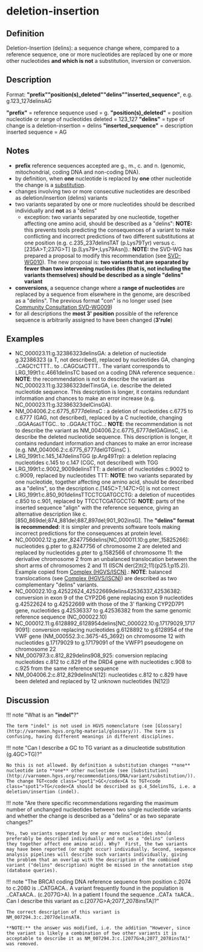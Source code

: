 # deletion-insertion

## Definition

Deletion-Insertion (delins): a sequence change where, compared to a reference sequence, one or more nucleotides are replaced by one or more other nucleotides **and which is not** a substitution, inversion or conversion.

## Description

Format: **"prefix""position(s)\_deleted""delins""inserted_sequence"**, e.g. g.123_127delinsAG

**"prefix"** = reference sequence used = g. **"position(s)\_deleted"** = position nucleotide or range of nucleotides deleted = 123_127 **"delins"** = type of change is a deletion-insertion = delins **"inserted_sequence"** = description inserted sequence = AG

## Notes

- **prefix** reference sequences accepted are g., m., c. and n. (genomic, mitochondrial, coding DNA and non-coding DNA).
- by definition, when **one** nucleotide is replaced by **one** other nucleotide the change is a [substitution](./substitution.md).
- changes involving two or more consecutive nucleotides are described as deletion/insertion (delins) variants
- two variants separated by one or more nucleotides should be described individually and **not** as a "delins"
  - exception: two variants separated by one nucleotide, together affecting one amino acid, should be described as a "delins": **NOTE:** this prevents tools predicting the consequences of a variant to make conflicting and incorrect predictions of two different substitutions at one position (e.g. c.235_237delinsTAT (p.Lys79Tyr) versus c.[235A>T;237G>T] (p.[Lys79*;Lys79Asn]).: **NOTE:** the SVD-WG has prepared a proposal to modify this recommendation (see [SVD-WG010](../../consultation/SVD-WG010.md)). The new proposal is: **two variants that are separated by fewer than two intervening nucleotides (that is, not including the variants themselves) should be described as a single "delins" variant**
- **conversions**, a sequence change where a **range of nucleotides** are replaced by a sequence from elsewhere in the genome, are described as a "delins". The previous format "con" is no longer used (see [Community Consultation SVD-WG009](../../consultation/SVD-WG009.md))
- for all descriptions the **most 3' position** possible of the reference sequence is arbitrarily assigned to have been changed (**3'rule**)

## Examples

- NC_000023.11:g.32386323delinsGA: a deletion of nucleotide g.32386323 (a T, not described), replaced by nucleotides GA, changing ..CAGC<code class="spot1">T</code>CTTT.. to ..CAGC<code class="spot1">GA</code>CTTT.. The variant corresponds to LRG_199t1:c.4661delinsTC based on a coding DNA reference sequence.: **NOTE**: the recommendation is not to describe the variant as NC_000023.11:g.32386323delTinsGA, i.e. describe the deleted nucleotide sequence. This description is longer, it contains redundant information and chances to make an error increase (e.g. NC_000023.11:g.32386323delCinsGA).
- NM_004006.2:c.6775_6777delinsC : a deletion of nucleotides c.6775 to c.6777 (GAG, not described), replaced by a C nucleotide, changing ..GGAA<code class="spot1">GAG</code>TTGC.. to ..GGAA<code class="spot1">C</code>TTGC..: **NOTE**: the recommendation is not to describe the variant as NM_004006.2:c.6775_6777delGAGinsC, i.e. describe the deleted nucleotide sequence. This description is longer, it contains redundant information and chances to make an error increase (e.g. NM_004006.2:c.6775_6777delGTGinsC ).
- LRG_199t1:c.145_147delinsTGG (p.Arg49Trp): a deletion replacing nucleotides c.145 to c.147 (CGC, not described) with TGG
- LRG_199t1:c.9002_9009delinsTTT: a deletion of nucleotides c.9002 to c.9009, replaced by nucleotides TTT: **NOTE**: two variants separated by one nucleotide, together affecting one amino acid, should be described as a "delins", so the description c.[145C>T;147C>G] is not correct
- LRG_199t1:c.850_901delinsTTCCTCGATGCCTG: a deletion of nuceotides c.850 to c.901, replaced by TTCCTCGATGCCTG: **NOTE**: parts of the inserted sequence "align" with the reference sequence, giving an alternative description like c.[850\_869del;874\_881del;887\_897del;901\_902insG]. The **"delins" format is recommended**: it is simpler and prevents software tools making incorrect predictions for the consequences at protein level.
- NC_000002.12:g.pter_8247756delins\[NC_000011.10:g.pter_15825266\]: nucleotides g.pter to g.8247756 of chromosome 2 are deleted and replaced by nucleotides g.pter to g.1582566 of chromosome 11: the derivative chromosome 2 from an unbalanced translocation between the short arms of chromosomes 2 and 11 (ISCN der(2)t(2;11)(p25.1;p15.2)). Example copied from [Complex (HGVS/ISCN)](complex.md).: **NOTE**: balanced translocations (see [Complex (HGVS/ISCN)](complex.md)) are described as two complementary "delins" variants.
- NC_000022.10:g.42522624_42522669delins42536337_42536382: conversion in exon 9 of the CYP2D6 gene replacing exon 9 nucleotides g.42522624 to g.42522669 with those of the 3' flanking CYP2D7P1 gene, nucleotides g.42536337 to g.42536382 from the same genomic reference sequence (NC_000022.10)
- NC_000012.11:g.6128892_6128954delins[NC\_000022.10:g.17179029\_17179091]: conversion replacing nucleotides g.6128892 to g.6128954 of the VWF gene (NM_000552.3:c.3675-45_3692) on chromosome 12 with nucleotides g.17179029 to g.17179091 of the VWFP1 pseudogene on chromosome 22
- NM_000797.3:c.812_829delins908_925: conversion replacing nucleotides c.812 to c.829 of the DRD4 gene with nucleotides c.908 to c.925 from the same reference sequence
- NM_004006.2:c.812_829delinsN[12]: nucleotides c.812 to c.829 have been deleted and replaced by 12 unknown nucleotides (N[12])

## Discussion

!!! note "What is an **"indel"**?"

    The term "indel" is not used in HGVS nomenclature (see [Glossary](http://varnomen.hgvs.org/bg-material/glossary/)). The term is confusing, having different meanings in different disciplines.

!!! note "Can I describe a GC to TG variant as a dinucleotide substitution (g.4GC>TG)?"

    No this is not allowed. By definition a substitution changes **one** nucleotide into **one** other nucleotide (see [Substitution](http://varnomen.hgvs.org/recommendations/DNA/variant/substitution/)). The change TGT<code class="spot1">GC</code>CA to TGT<code class="spot1">TG</code>CA should be described as g.4_5delinsTG, i.e. a deletion/insertion (indel).

!!! note "Are there specific recommendations regarding the maximum number of unchanged nucleotides between two single nucleotide variants and whether the change is described as a "delins" or as two separate changes?"

    Yes, two variants separated by one or more nucleotides should preferably be described individually and not as a "delins" (unless they together affect one amino acid). Why?  First, the two variants may have been reported (or might occur) individually. Second, sequence analysis pipelines will describe such variants individually, giving the problem that an overlap with the description of the combined variant ("delins" description) might be missed in the annotation step (database queries).

!!! note "The BRCA1 coding DNA reference sequence from position c.2074 to c.2080 is ..CATGACA.. A variant frequently found in the population is ..CAT<code class="spot1">A</code>ACA.. (c.2077G>A). In a patient I found the sequence ..CAT<code class="spot1">A TA</code>ACA.. Can I describe this variant as c.[2077G>A;2077_2078insTA]?"

    The correct description of this variant is NM_007294.3:c.2077delinsATA.

    **NOTE:** the answer was modified, i.e. the addition "However, since the variant is likely a combination of two other variants it is acceptable to describe it as NM_007294.3:c.[2077G>A;2077_2078insTA]" was removed.
